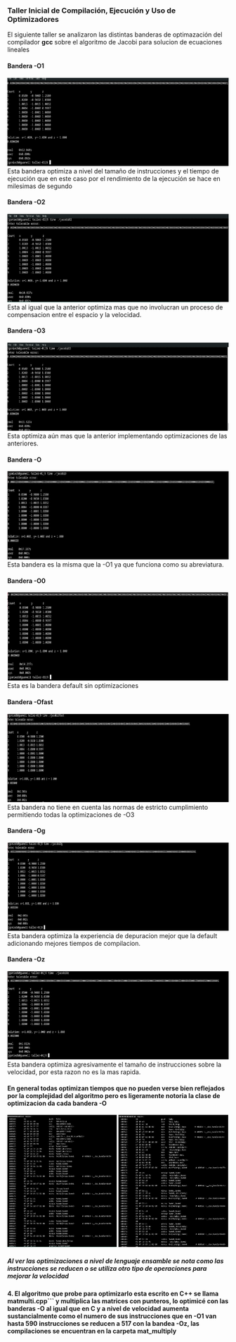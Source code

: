 <h3>Taller Inicial de Compilación, Ejecución y Uso de Optimizadores</h3>
El siguiente taller se analizaron las distintas banderas de optimazación del compilador <strong>gcc</strong> sobre el algoritmo de Jacobi para solucion de ecuaciones lineales
<h4>Bandera -O1</h4>
<img style="height:200px" src="./images/jacobiO1.png">
Esta bandera optimiza a nivel del tamaño de instrucciones y el tiempo de ejecución que en este caso por el rendimiento de la ejecución se hace en milesimas de segundo
<h4>Bandera -O2</h4>
<img style="height:200px" src="./images/jacobiO2.png">
Esta al igual que la anterior optimiza mas que no involucran un proceso de compensacion entre el espacio y la velocidad.
<h4>Bandera -O3</h4>
<img style="height:200px" src="./images/jacobiO3.png">
Esta optimiza aún mas que la anterior implementando optimizaciones de las anteriores.
<h4>Bandera -O</h4>
<img style="height:200px" src="./images/jacobioO.png">
Esta bandera es la misma que la -O1 ya que funciona como su abreviatura.
<h4>Bandera -O0</h4>
<img style="height:200px" src="./images/jacobioO0.png">
Esta es la bandera default sin optimizaciones
<h4>Bandera -Ofast</h4>
<img style="height:200px" src="./images/jacobioOfast.png">
Esta bandera no tiene en cuenta las normas de estricto cumplimiento permitiendo todas la optimizaciones de -O3
<h4>Bandera -Og</h4>
<img style="height:200px" src="./images/jacobioOg.png">
Esta bandera optimiza la experiencia de depuracion mejor que la default adicionando mejores tiempos de compilacion.
<h4>Bandera -Oz</h4>
<img style="height:200px" src="./images/jacobioOz.png">
Esta bandera optimiza agresivamente el tamaño de instrucciones sobre la velocidad, por esta razon no es la mas rapida.
<h4>En general todas optimizan tiempos que no pueden verse bien reflejados por la complejidad del algoritmo pero es ligeramente notoria la clase de optimizacion da cada bandera -O</h5>
<img style="height:300px" src="./images/ensamble_jacobiO1.png">
<img style="height:300px" src="./images/ensamble_jacobiO0.png">
<h5>Al ver las optimizaciones a nivel de lenguaje ensamble se nota como las instrucciones se reducen o se utiliza otro tipo de operaciones para mejorar la velocidad</h5>
<h4>4. El algoritmo que probe para optimizarlo esta escrito en C++ se llama <strong>matmulti.cpp</strong>``` y multiplica las matrices con punteros, lo optimicé con las banderas -O al igual que en C y a nivel de velocidad aumenta sustancialmente como el numero de sus instrucciones que en -O1 
van hasta 590 instrucciones se reducen a 517 con la bandea -Oz, las compilaciones se encuentran en la carpeta mat_multiply
</h4>
